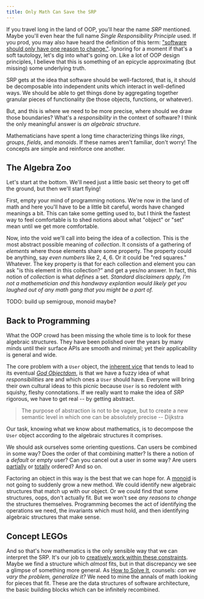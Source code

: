 ```yaml
---
title: Only Math Can Save the SRP
---
```


If you travel long in the land of OOP, you'll hear the name *SRP* mentioned.
Maybe you'll even hear the full name *Single Responsibility Principle* used.
If you prod, you may also have heard the definition of this term:
["software should only have one reason to change."][bob2014].
Ignoring for a moment if that's a soft tautology, let's dig into what's going on.
Like a lot of OOP design principles, I believe that this is something of an epicycle approximating (but missing) some underlying truth.

[bob2014]: http://blog.8thlight.com/uncle-bob/2014/05/08/SingleReponsibilityPrinciple.html

SRP gets at the idea that software should be well-factored,
that is, it should be decomposable into independent units which interact in well-defined ways.
We should be able to get things done by aggregating together granular pieces of functionality (be those objects, functions, or whatever).

But, and this is where we need to be more precise, where should we draw those boundaries?
What's a *responsibility* in the context of software?
I think the only meaningful answer is *an algebraic structure*.

Mathematicians have spent a long time characterizing things like *rings*, *groups*, *fields*, and *monoids*.
If these names aren't familiar, don't worry!
The concepts are simple and reinforce one another.

## The Algebra Zoo

Let's start at the bottom.
We'll need just a little basic set theory to get off the ground, but then we'll start flying!

First, empty your mind of programming notions.
We're now in the land of math and here you'll have to be a little bit careful, words have changed meanings a bit.
This can take some getting used to, but I think the fastest way to feel comfortable is to shed notions about what "object" or "set" mean until we get more comfortable.

Now, into the void we'll call into being the idea of a collection.
This is the most abstract possible meaning of *collection*.
It consists of a gathering of *elements* where those elements share some property.
The property could be anything, say *even numbers* like 2, 4, 6.
Or it could be "red squares."
Whatever.
The key property is that for each collection and element you can ask "is this element in this collection?” and get a yes/no answer.
In fact, this notion of *collection* is what *defines* a set.
_Standard disclaimers apply, I’m not a mathemetician and this handwavy explantion would likely get you laughed out of any math gang that you might be a part of._

TODO: build up semigroup, monoid maybe?

## Back to Programming

What the OOP crowd has been missing the whole time is to look for these algebraic structures.
They have been polished over the years by many minds until their surface APIs are smooth and minimal;
yet their applicability is general and wide.

The core problem with a `User` object, the [inherent vice][wikiVice] that tends to lead to its eventual [*God Objectdom*][wikiGod], is that we have a fuzzy idea of what _responsibilities_ are and which ones a `User` should have.
Everyone will bring their own cultural ideas to this picnic because `User` is so redolent with squishy, fleshy connotations.
If we really want to make the idea of *SRP* rigorous, we have to get real -- by getting abstract.

[wikiVice]: https://en.wikipedia.org/wiki/Inherent_vice_(library_and_archival_science)
[wikiGod]: https://en.wikipedia.org/wiki/God_object

> The purpose of abstraction is not to be vague, but to create a new semantic level in which one can be absolutely precise
> -- Dijkstra

Our task, knowing what we know about mathematics, is to decompose the `User` object according to the algebraic structures it comprises.

We should ask ourselves some orienting questions.
Can users be combined in some way?
Does the order of that combining matter?
Is there a notion of a *default* or *empty* user?
Can you cancel out a user in some way?
Are users [partially][wikiPoset] or [totally][wikiTotal] ordered?
And so on.

[wikiPoset]: https://en.wikipedia.org/wiki/Partially_ordered_set
[wikiTotal]: https://en.wikipedia.org/wiki/Total_order

Factoring an object in this way is the best that we can hope for.
A [monoid][wikiMon] is not going to suddenly grow a new method.
We could identify new algebraic structures that match up with our object.
Or we could find that some structures, oops, don't actually fit.
But we won't see *any reasons to change* the structures themselves.
Programming becomes the act of identifying the operations we need, the invariants which must hold, and then identifying algebraic structures that make sense.

[wikiMon]: https://en.wikipedia.org/wiki/Monoid

## Concept LEGOs

And so that's how mathematics is the only sensible way that we can interpret the SRP.
It's our job to [creatively work within these constraints][acad2010].
Maybe we find a structure which *almost* fits, but in that discrepancy we see a glimpse of something more general. As [How to Solve It][polya1945], counsels: *can we vary the problem, generalize it?*
We need to mine the annals of math looking for pieces that fit.
These are the data structures of software architecture, the basic building blocks which can be infinitely recombined.

[acad2010]: http://www.achievement.org/autodoc/page/geh0int-4
[polya1945]:  https://en.wikipedia.org/wiki/How_to_Solve_It
